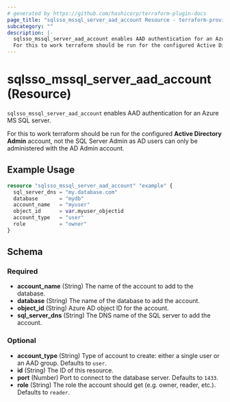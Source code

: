 ```yaml
---
# generated by https://github.com/hashicorp/terraform-plugin-docs
page_title: "sqlsso_mssql_server_aad_account Resource - terraform-provider-sqlsso"
subcategory: ""
description: |-
  sqlsso_mssql_server_aad_account enables AAD authentication for an Azure MS SQL server.
  For this to work terraform should be run for the configured Active Directory Admin account, not the SQL Server Admin as AD users can only be administered with the AD Admin account.
---
```


# sqlsso_mssql_server_aad_account (Resource)

`sqlsso_mssql_server_aad_account` enables AAD authentication for an Azure MS SQL server.

For this to work terraform should be run for the configured **Active Directory Admin** account, not the SQL Server Admin as AD users can only be administered with the AD Admin account.

## Example Usage

```terraform
resource "sqlsso_mssql_server_aad_account" "example" {
  sql_server_dns = "my.database.com"
  database       = "mydb"
  account_name   = "myuser"
  object_id      = var.myuser_objectid
  account_type   = "user"
  role           = "owner"
}
```

<!-- schema generated by tfplugindocs -->
## Schema

### Required

- **account_name** (String) The name of the account to add to the database.
- **database** (String) The name of the database to add the account.
- **object_id** (String) Azure AD object ID for the account.
- **sql_server_dns** (String) The DNS name of the SQL server to add the account.

### Optional

- **account_type** (String) Type of account to create: either a single user or an AAD group. Defaults to `user`.
- **id** (String) The ID of this resource.
- **port** (Number) Port to connect to the database server. Defaults to `1433`.
- **role** (String) The role the account should get (e.g. owner, reader, etc.). Defaults to `reader`.


